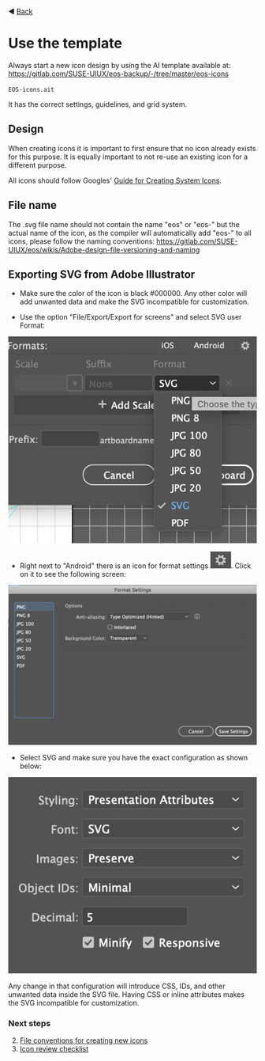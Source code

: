 ◀️ [Back](https://gitlab.com/SUSE-UIUX/eos/-/wikis/home)


# Use the template

Always start a new icon design by using the AI template available at:
https://gitlab.com/SUSE-UIUX/eos-backup/-/tree/master/eos-icons

`EOS-icons.ait`

It has the correct settings, guidelines, and grid system.


## Design

When creating icons it is important to first ensure that no icon already exists for this purpose. It is equally important to not re-use an existing icon for a different purpose.

All icons should follow Googles' [Guide for Creating System Icons](https://material.io/design/iconography/system-icons.html).

## File name

The .svg file name should not contain the name "eos" or "eos-" but the actual name of the icon, as the compiler will automatically add "eos-" to all icons, please follow the naming conventions: https://gitlab.com/SUSE-UIUX/eos/wikis/Adobe-design-file-versioning-and-naming

## Exporting SVG from Adobe Illustrator

- Make sure the color of the icon is black #000000. Any other color will add unwanted data and make the SVG incompatible for customization.

- Use the option "File/Export/Export for screens" and select SVG user Format:

![image](uploads/fd4bcbeb0658f5ba6a76ab00d9246db5/image.png)

- Right next to "Android" there is an icon for format settings ![image](uploads/db2e2dda07d273accfacf987c6246a3d/image.png). Click on it to see the following screen:

![image](uploads/681a475a8c7b5d9dce8d2d65901f805e/image.png)

- Select SVG and make sure you have the exact configuration as shown below:

![image](uploads/5d28ef176542f90b026c31ffc150d85b/image.png)

Any change in that configuration will introduce CSS, IDs, and other unwanted data inside the SVG file. Having CSS or inline attributes makes the SVG incompatible for customization.

### Next steps

2. [File conventions for creating new icons](https://gitlab.com/SUSE-UIUX/eos/-/wikis/File-conventions-for-creating-new-icons)
2. [Icon review checklist](https://gitlab.com/SUSE-UIUX/eos/wikis/Icon-Review-Checklist)
